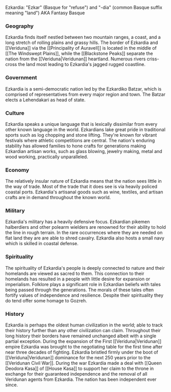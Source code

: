 Ezkardia: "Ezkar" (Basque for "refuse") and "-dia" (common Basque suffix meaning "land")
AKA Fantasy Basque

### Geography
Ezkardia finds itself nestled between two mountain ranges, a coast, and a long stretch of rolling plains and grassy hills. The border of Ezkardia and [[Veriduna]] via the [[Principality of Auravell]] is located in the middle of [[The Windswept Plains]], while the [[Blackstone Peaks]] separate the nation from the [[Veriduna|Veridunan]] heartland. Numerous rivers criss-cross the land most leading to Ezkardia's jagged rugged coastline.

### Government
Ezkardia is a semi-democratic nation led by the Ezkardiko Batzar, which is comprised of representatives from every major region and town. The Batzar elects a Lehendakari as head of state.

### Culture
Ezkardia speaks a unique language that is lexically dissimilar from every other known language in the world. Ezkardians lake great pride in traditional sports such as log chopping and stone lifting. They're known for vibrant festivals where athletic competitions are central. The nation's enduring stability has allowed families to hone crafts for generations making Ezkardian artisan works, such as glass blowing, jewelry making, metal and wood working,  practically unparalleled.

### Economy
The relatively insular nature of Ezkardia means that the nation sees little in the way of trade. Most of the trade that it does see is via heavily policed coastal ports. Ezkardia's artisanal goods such as wine, textiles, and artisan crafts are in demand throughout the known world.

### Military
Ezkardia's military has a heavily defensive focus. Ezkardian pikemen halberdiers and other polearm wielders are renowned for their ability to hold the line in rough terrain. In the rare occurrences where they are needed on flat land they are are able to shred cavalry.
Ezkardia also hosts a small navy which is skilled in coastal defense.

### Spirituality
The spirituality of Ezkardia's people is deeply connected to nature and their homelands are viewed as sacred to them. This connection to their homelands has resulted in a people with little desire for expansion or imperialism. Folklore plays a significant role in Ezkardian beliefs with tales being passed through the generations. The morals of these tales often fortify values of independence and resilience. Despite their spirituality they do tend offer some homage to Gozreh.

### History
Ezkardia is perhaps the oldest human civilization in the world; able to track their history further than any other civilization can claim.  Throughout their long history their borders have remained unchanged albeit with a single partial exception. 
During the expansion of the First [[Veriduna|Veridunan]] empire Ezkardia was brought to the negotiating table for the first time after near three decades of fighting. Ezkardia bristled firmly under the boot of [[Veriduna|Veridunan]] dominance for the next 250 years prior to the [[Veridunan Civil War]].
During the war Ezkardia made a deal with [[Queen Deodora Kasa]] of [[House Kasa]] to support her claim to the throne in exchange for their guaranteed independence and the removal of all Veridunan agents from Ezkardia. The nation has been independent ever since.
